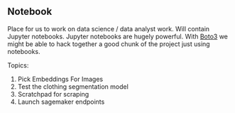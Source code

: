 ## Notebook

Place for us to work on data science / data analyst work. Will contain Jupyter notebooks. Jupyter notebooks are hugely powerful. With [Boto3](https://boto3.amazonaws.com/v1/documentation/api/latest/index.html) we might be able to hack together a good chunk of the project just using notebooks. 

Topics: 
1. Pick Embeddings For Images
2. Test the clothing segmentation model
3. Scratchpad for scraping
4. Launch sagemaker endpoints

